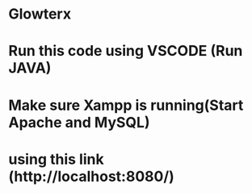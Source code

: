 # Glowterx
# Run this code using VSCODE (Run JAVA)
# Make sure Xampp is running(Start Apache and MySQL)
# using this link (http://localhost:8080/)
